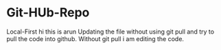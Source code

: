 # Git-HUb-Repo
Local-First
hi this is arun
Updating the file without using git pull and try to pull the code into github.
Without git pull i am editing the code.

